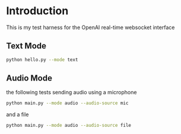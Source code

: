 # Introduction
This is my test harness for the OpenAI real-time websocket interface

## Text Mode

```bash
python hello.py --mode text
```

## Audio Mode
the following tests sending audio using a microphone

```bash
python main.py --mode audio --audio-source mic
```

and a file

```bash
python main.py --mode audio --audio-source file
```